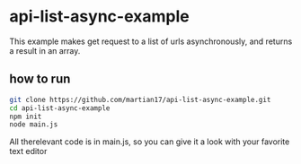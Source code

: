 # api-list-async-example
This example makes get request to a list of urls asynchronously, and returns a result in an array.

## how to run
```bash
git clone https://github.com/martian17/api-list-async-example.git
cd api-list-async-example
npm init
node main.js
```

All therelevant code is in main.js, so you can give it a look with your favorite text editor
